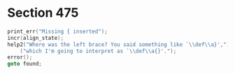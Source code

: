 # Section 475

```c << Express shock at the missing left brace; |goto found| >>=
print_err("Missing { inserted");
incr(align_state);
help2("Where was the left brace? You said something like `\\def\\a}',")
    ("which I'm going to interpret as `\\def\\a{}'.");
error();
goto found;
```
